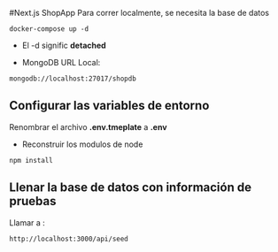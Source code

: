 #Next.js ShopApp
Para correr localmente, se necesita la base de datos

```
docker-compose up -d
```

- El -d signific **detached**

- MongoDB URL Local:

```
mongodb://localhost:27017/shopdb
```

## Configurar las variables de entorno

Renombrar el archivo **.env.tmeplate** a **.env**

- Reconstruir los modulos de node

```
npm install
```

## Llenar la base de datos con información de pruebas

Llamar a :

```
http://localhost:3000/api/seed
```
